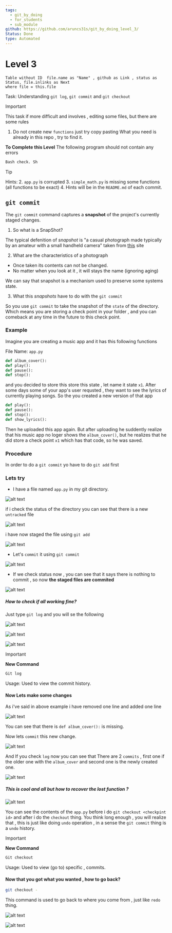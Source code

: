 ```yaml
---
tags:
  - git_by_doing
  - for_students
  - sub_module
github: https://github.com/aruncs31s/git_by_doing_level_3/
Status: Done
type: Automated
---
```

# Level 3
```dataview
Table without ID  file.name as "Name" , github as Link , status as Status, file.inlinks as Next
where file = this.file

```

Task: Understanding `git log`, `git commit` and `git checkout`


>[!IMPORTANT] 
> This task if more difficult and involves , editing some files, but there are some rules 
>1. Do not create new `functions` just try copy pasting
> What you need is already in this repo , try to find it.
> 
> **To Complete this Level**
>The following program should not contain any errors 
>```bash
>Bash check. Sh
>```

>[!TIP]
> Hints: 
> 2. `app.py` is corrupted 
> 3. `simple_math.py` is missing some functions (all functions to be exact)
> 4. Hints will be in the `README.md` of each commit.





## `git commit`
The `git commit` command captures a **snapshot** of the project's currently staged changes.

1. So what is a SnapShot?

The typical defenition of *snapshot* is "a casual photograph made typically by an amateur with a small handheld camera" taken from [this](https://www.merriam-webster.com/dictionary/snapshot) site

2. What are the characteristics of a photograph
- Once taken its contents can not be changed.
- No matter when you look at it , it will stays the name (ignoring aging)

We can say that snapshot is a mechanism used to preserve some systems state.

  

3. What this *snapshots* have to do with the `git commit`

So you use `git commit` to take the snapshot of the `state` of the directory. Which means you are storing a check point in your folder , and you can comeback at any time in the future to this check point.

### Example

Imagine you are creating a music app and it has this following functions

File Name: `app.py`
```python
def album_cover():
def play():
def pause():
def stop():
```

and you decided to store this store this state , let name it state `x1`.
After some days some of your app's user requsted , they want to see the lyrics of currently playing songs. So the you created a new version of that app

```python
def play():
def pause():
def stop():
def show_lyrics():
```

Then he uploaded this app again. But after uploading he suddently realize that his music app no loger shows the `album_cover()`, but he realizes that he did store a check point `x1` which has that code, so he was saved.

### Procedure

In order to do a `git commit` yo have to do `git add` first

### Lets try
- I have a file named `app.py` in my git directory.

![alt text](imgs_for_3/image-1.png)

if i check the status of the directory you can see that there is a new `untracked` file

![alt text](imgs_for_3/image-2.png)

i have now staged the file using `git add`

![alt text](imgs/image-3.png)

- Let's `commit` it using `git commit`

![alt text](imgs_for_3/image-4.png)

- If we check status now , you can see that it says there is nothing to commit , so now **the staged files are commited**

![alt text](imgs_for_3/image-5.png)


##### How to check if all working fine?

Just type `git log` and you will se the following


![alt text](imgs_for_3/image-7.png)

![alt text](imgs_for_3/image-6.png)


![alt text](imgs_for_3/image-8.png)

>[!IMPORTANT]
> **New Command**
> ```bash
> Git log
> ```
> Usage: Used to view the commit history.

#### Now Lets make some changes

As i've said in above example i have removed one line and added one line

![alt text](imgs_for_3/image-9.png)

You can see that there is `def album_cover():` is missing.

Now lets `commit` this new change.

![alt text](imgs_for_3/image-10.png)

And If you check `log` now you can see that There are 2 `commits` , first one if the older one with the `album_cover` and second one is the newly created one.

![alt text](imgs_for_3/image-11.png)


##### This is cool and all but how to recover the lost function ?

![alt text](imgs_for_3/image-12.png)

You can see the contents of the `app.py` before i do `git checkout <checkpint id>` and after i do the `checkout` thing. You think long enough , you will realize that , this is just like doing `undo` operation , in a sense the `git commit` thing is a `undo` history.

>[!IMPORTANT]
> **New Command**
> ```bash
> Git checkout
> ```
> Usage: Used to view (go to) specific , commits.

#### Now that you got what you wanted , how to go back?


```bash
git checkout -
```
This command is used to go back to where you come from , just like `redo` thing.

![alt text](imgs_for_3/image-13.png)

![alt text](imgs_for_3/image-14.png)